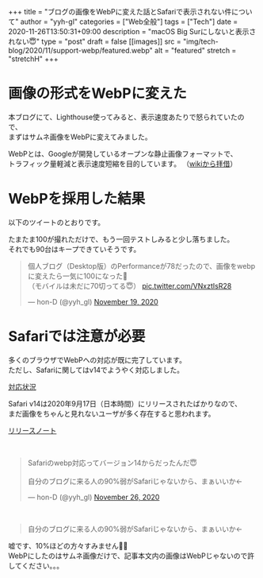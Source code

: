 +++
title = "ブログの画像をWebPに変えた話とSafariで表示されない件について"
author = "yyh-gl"
categories = ["Web全般"]
tags = ["Tech"]
date = 2020-11-26T13:50:31+09:00
description = "macOS Big Surにしないと表示されない😇"
type = "post"
draft = false
[[images]]
  src = "img/tech-blog/2020/11/support-webp/featured.webp"
  alt = "featured"
  stretch = "stretchH"
+++

# 画像の形式をWebPに変えた

本ブログにて、Lighthouse使ってみると、表示速度あたりで怒られていたので、<br>
まずはサムネ画像をWebPに変えてみました。

WebPとは、Googleが開発しているオープンな静止画像フォーマットで、<br>
トラフィック量軽減と表示速度短縮を目的しています。 （[wikiから拝借](https://ja.wikipedia.org/wiki/WebP)）


# WebPを採用した結果

以下のツイートのとおりです。

たまたま100が撮れただけで、もう一回テストしみると少し落ちました。<br>
それでも90台はキープできていそうです。

<blockquote class="twitter-tweet"><p lang="ja" dir="ltr">個人ブログ（Desktop版）のPerformanceが78だったので、画像をwebpに変えたら一気に100になった🎊<br>（モバイルは未だに70切ってる😇） <a href="https://t.co/VNxztIsR28">pic.twitter.com/VNxztIsR28</a></p>&mdash; hon-D (@yyh_gl) <a href="https://twitter.com/yyh_gl/status/1329487413400375296?ref_src=twsrc%5Etfw">November 19, 2020</a></blockquote> <script async src="https://platform.twitter.com/widgets.js" charset="utf-8"></script>


# Safariでは注意が必要

多くのブラウザでWebPへの対応が既に完了しています。<br>
ただし、Safariに関してはv14でようやく対応しました。

[対応状況](https://ja.wikipedia.org/wiki/WebP#%E5%AF%BE%E5%BF%9C%E7%92%B0%E5%A2%83)

Safari v14は2020年9月17日（日本時間）にリリースされたばかりなので、<br>
まだ画像をちゃんと見れないユーザが多く存在すると思われます。

[リリースノート](https://developer.apple.com/documentation/safari-release-notes/safari-14-release-notes)

<br>

<blockquote class="twitter-tweet"><p lang="ja" dir="ltr">Safariのwebp対応ってバージョン14からだったんだ😇<br><br>自分のブログに来る人の90%弱がSafariじゃないから、まぁいいか←</p>&mdash; hon-D (@yyh_gl) <a href="https://twitter.com/yyh_gl/status/1331834104254369794?ref_src=twsrc%5Etfw">November 26, 2020</a></blockquote> <script async src="https://platform.twitter.com/widgets.js" charset="utf-8"></script>

<br>

> 自分のブログに来る人の90%弱がSafariじゃないから、まぁいいか←

嘘です、10%ほどの方々すみません🙇‍♂ <br>
WebPにしたのはサムネ画像だけで、記事本文内の画像はWebPじゃないので許してください。。。
